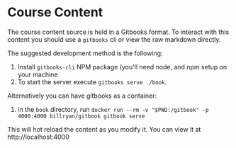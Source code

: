 # Course Content

The course content source is held in a Gitbooks format. To interact with this content you should use a `gitbooks` cli or view the raw markdown directly.

The suggested development method is the following:

1. Install `gitbooks-cli` NPM package (you'll need node, and npm setup on your machine
2. To start the server execute `gitbooks serve ./book`.

Alternatively you can have gitbooks as a container:

1. in the `book` directory, run `docker run --rm -v "$PWD:/gitbook" -p 4000:4000 billryan/gitbook gitbook serve`

This will hot reload the content as you modify it.  You can view it at http://localhost:4000

